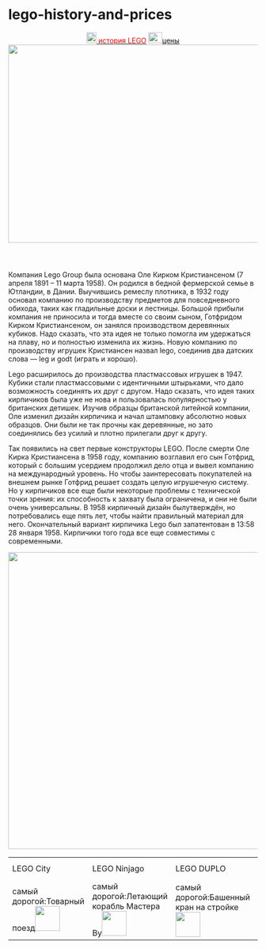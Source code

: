 # lego-history-and-prices<html>
<title>LEGO</title>
<header>
<a href="#история"><img src="https://www.gamepark.ru/upload/lego/lego-marking.jpg" width="20" height="22"><font color="red"> история LEGO</font></a>
<a href="#цены"><img src="https://avatars.mds.yandex.net/get-mpic/1928572/img_id5981903345298113563.jpeg/orig" width="28" height="22">цены</a>
<img src="https://cs7.pikabu.ru/post_img/2017/12/02/5/og_og_151220158326442681.jpg" width="700" height="400">
</header>
<p id="история">Компания Lego Group была основана Оле Кирком Кристиансеном (7 апреля 1891 – 11 марта 1958). Он родился в бедной фермерской семье в Ютландии, в Дании. Выучившись ремеслу плотника, в 1932 году основал компанию по производству предметов для повседневного обихода, таких как гладильные доски и лестницы. Большой прибыли компания не приносила и тогда вместе со своим сыном, Готфридом Кирком Кристиансеном, он занялся производством деревянных кубиков. Надо сказать, что эта идея не только помогла им удержаться на плаву, но и полностью изменила их жизнь. Новую компанию по производству игрушек Кристиансен назвал lego, соединив два датских слова — leg и godt (играть и хорошо).</p>

<p>
Lego расширилось до производства пластмассовых игрушек в 1947. Кубики стали пластмассовыми с идентичными штырьками, что дало возможность соединять их друг с другом. Надо сказать, что идея таких кирпичиков была уже не нова и пользовалась популярностью у британских детишек. Изучив образцы британской литейной компании, Оле изменил дизайн кирпичика и начал штамповку абсолютно новых образцов. Они были не так прочны как деревянные, но зато соединялись без усилий и плотно прилегали друг к другу.</p>

<p>
Так появились на свет первые конструкторы LEGO. После смерти Оле Кирка Кристиансена в 1958 году, компанию возглавил его сын Готфрид, который с большим усердием продолжил дело отца и вывел компанию на международный уровень. Но чтобы заинтересовать покупателей на внешнем рынке Готфрид решает создать целую игрушечную систему. Но у кирпичиков все еще были некоторые проблемы с технической точки зрения: их способность к захвату была ограничена, и они не были очень универсальны. В 1958 кирпичный дизайн былутверждён, но потребовались еще пять лет, чтобы найти правильный материал для него. Окончательный вариант кирпичика Lego был запатентован в 13:58 28 января 1958. Кирпичики того года все еще совместимы с современными.</p>
<img src="https://thumbs.dreamstime.com/z/%D1%86%D0%B5%D0%BD%D1%8B-%D0%BD%D0%B0-%D1%80%D1%83%D1%81%D1%81%D0%BA%D0%BE%D0%BC-%D0%B2%D0%B4%D0%BE%D1%85%D0%BD%D0%BE%D0%B2%D0%BB%D1%8F%D1%8E%D1%89%D0%B5%D0%B5-%D1%80%D1%83%D0%BA%D0%BE%D0%BF%D0%B8%D1%81%D0%BD%D0%BE%D0%B5-137721787.jpg"width="700" height="600">
<p id="цены"></p>
<table style="border-collapse: collapse;">
<tr>
<td>LEGO City</td>
<td>LEGO Ninjago</td>
<td>LEGO DUPLO</td>
<td>LEGO Creator</td>
<td>LEGO Harry Potter</td>
<td>LEGO Star Wars</td>
</tr>
<tr>
<td>самый дорогой:Товарный поезд<a href="https://mir-kubikov.ru/lego/60198/"><img src="https://static.mir-kubikov.ru/upload/resize_cache/iblock/287/746_580_140cd750bba9870f18aada2478b24840a/28773b53b050d74a578f3f7b8d230719.jpg"width="50" height="50"></a></td>
<td>самый дорогой:Летающий корабль Мастера Ву<a href="https://mir-kubikov.ru/lego/71705/"><img src="https://static.mir-kubikov.ru/upload/resize_cache/iblock/338/746_580_140cd750bba9870f18aada2478b24840a/338e0da348f59bba6502391e8c5bb0f5.jpg"width="50" height="50"></a></td>
<td>самый дорогой:Башенный кран на стройке<a href="https://mir-kubikov.ru/lego/10933/"><img src="https://static.mir-kubikov.ru/upload/resize_cache/iblock/28d/746_580_140cd750bba9870f18aada2478b24840a/28ded5c4cee3be58e50260cb66c9a9b0.jpg"width="50" height="50"></a></td>
<td>самый дорогой:Колизей<a href="https://mir-kubikov.ru/lego/10276/"><img src="https://static.mir-kubikov.ru/upload/resize_cache/iblock/c17/746_580_140cd750bba9870f18aada2478b24840a/c17529a2ecef59bd0a5fecc6a4bf3235.jpg"width="50" height="50"></a></td>
<td>самый дорогой:Косой переулок<a href="https://mir-kubikov.ru/lego/75978/"><img src="https://static.mir-kubikov.ru/upload/resize_cache/iblock/e77/746_580_140cd750bba9870f18aada2478b24840a/e7755d1c63f6d284d50fe11978a4bdb9.jpg"width="50" height="50"></a></td>
<td>самый дорогой:Сокол Тысячелетия<a href="https://mir-kubikov.ru/lego/75192/"><img src="https://static.mir-kubikov.ru/upload/resize_cache/iblock/cb8/746_580_140cd750bba9870f18aada2478b24840a/cb8bdf1223e7d4baadcc2becb62023ce.jpg"width="50" height="50"></a></td>
</tr>
</table>
</html>
